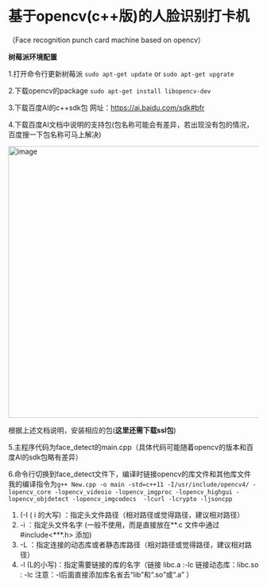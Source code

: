 # 基于opencv(c++版)的人脸识别打卡机
（Face recognition punch card machine based on opencv）

**树莓派环境配置**

1.打开命令行更新树莓派
 `sudo apt-get update` or `sudo apt-get upgrate`

2.下载opencv的package 
`sudo apt-get install libopencv-dev`

3.下载百度AI的c++sdk包
网址：https://ai.baidu.com/sdk#bfr

4.下载百度AI文档中说明的支持包(包名称可能会有差异，若出现没有包的情况，百度搜一下包名称可马上解决)

<img width="546" alt="image" src="https://github.com/haimianxx/raspberrypiiii/assets/151319710/6fd98b8b-55ad-426f-aeb8-fbc939caf069">

根据上述文档说明，安装相应的包(**这里还需下载ssl包**)

5.主程序代码为face_detect的main.cpp（具体代码可能随着opencv的版本和百度AI的sdk包略有差异）

6.命令行切换到face_detect文件下，编译时链接opencv的库文件和其他库文件
我的编译指令为```g++ New.cpp -o main -std=c++11 -I/usr/include/opencv4/
-lopencv_core -lopencv_videoio -lopencv_imgproc -lopencv_highgui -lopencv_objdetect -lopencv_imgcodecs  -lcurl -lcrypto -ljsoncpp``` 
  1. (-I ( i 的大写)  ：指定头文件路径（相对路径或觉得路径，建议相对路径）
  2. -i              ：指定头文件名字 (一般不使用，而是直接放在**.c 文件中通过#include<***.h> 添加)
  3. -L              ：指定连接的动态库或者静态库路径（相对路径或觉得路径，建议相对路径）
  4. -l (L的小写)：指定需要链接的库的名字（链接 libc.a :-lc 链接动态库：libc.so : -lc 注意：-l后面直接添加库名省去“lib”和“.so”或“.a”  ）


